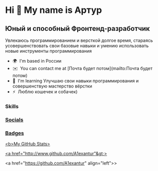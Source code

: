 Hi 👋 My name is Артур
======================

Юный и способный Фронтенд-разработчик
-------------------------------------

Увлекаюсь программированием и версткой долгое время, стараясь усовершенствовать свои базовые навыки и умению использовать новые инструменты программирования

* 🌍  I'm based in России
* ✉️  You can contact me at [Почта будет потом](mailto:Почта будет потом)
* 🧠  I'm learning Улучшаю свои навыки программирования и совершенствую мастерство вёрстки
* ⚡  Люблю кошечек и собачек)

### Skills


<p align="left">
<a href="https://developer.mozilla.org/en-US/docs/Web/JavaScript" target="_blank" rel="noreferrer"&gt;><a href="https://git-scm.com/" target="_blank" rel="noreferrer"&gt;><a href="https://code.visualstudio.com/" target="_blank" rel="noreferrer"&gt;><a href="https://developer.mozilla.org/en-US/docs/Glossary/HTML5" target="_blank" rel="noreferrer"&gt;><a href="https://reactjs.org/" target="_blank" rel="noreferrer"&gt;><a href="https://www.w3.org/TR/CSS/#css" target="_blank" rel="noreferrer"&gt;><a href="https://www.figma.com/" target="_blank" rel="noreferrer"&gt;>
</p>


### Socials

<p align="left"> <a href="https://www.github.com/A1exantur" target="_blank" rel="noreferrer"&gt; ></p>

### Badges

<b&gt;My GitHub Stats>

<a href="http://www.github.com/A1exantur"&gt;>

<a href="https://github.com/A1exantur" align="left"&gt;>
